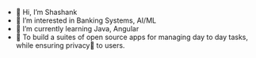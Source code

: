 - 👋 Hi, I’m Shashank
- 👀 I’m interested in Banking Systems, AI/ML
- 🌱 I’m currently learning Java, Angular
- 🥅 To build a suites of open source apps for managing day to day tasks, while ensuring privacy👀 to users.
